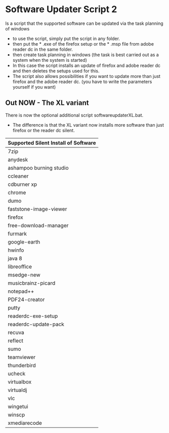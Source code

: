 # Software Updater Script 2
Is a script that the supported software can be updated via the task planning of windows

- to use the script, simply put the script in any folder.
- then put the * .exe of the firefox setup or the * .msp file from adobe reader dc in the same folder.
- then create task planning in windows (the task is best carried out as a system when the system is started)
- In this case the script installs an update of firefox and adobe reader dc and then deletes the setups used for this.
- The script also allows possibilities if you want to update more than just firefox and the adobe reader dc. (you have to write the parameters yourself if you want)

## Out NOW - The XL variant 
There is now the optional additional script softwareupdaterXL.bat.
- The difference is that the XL variant now installs more software than just firefox or the reader dc silent.

| Supported Silent Install of Software |
| :---------- |
| 7zip |
| anydesk |
| ashampoo burning studio |
| ccleaner |
| cdburner xp |
| chrome |
| dumo |
| faststone-image-viewer |
| firefox |
| free-download-manager |
| furmark |
| google-earth |
| hwinfo |
| java 8 |
| libreoffice |
| msedge-new |
| musicbrainz-picard |
| notepad++ |
| PDF24-creator |
| putty |
| readerdc-exe-setup |
| readerdc-update-pack |
| recuva |
| reflect |
| sumo |
| teamviewer |
| thunderbird |
| ucheck |
| virtualbox |
| virtualdj |
| vlc |
| wingetui |
| winscp |
| xmediarecode |
